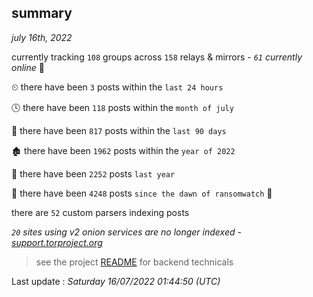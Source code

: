 
## summary
_july 16th, 2022_

currently tracking `108` groups across `158` relays & mirrors - _`61` currently online_ 📡

⏲ there have been `3` posts within the `last 24 hours`

🕓 there have been `118` posts within the `month of july`

📅 there have been `817` posts within the `last 90 days`

🏚 there have been `1962` posts within the `year of 2022`

🚀 there have been `2252` posts `last year`

🦕 there have been `4248` posts `since the dawn of ransomwatch` 🐣

there are `52` custom parsers indexing posts

_`20` sites using v2 onion services are no longer indexed - [support.torproject.org](https://support.torproject.org/onionservices/v2-deprecation/)_

> see the project [README](https://github.com/jmousqueton/ransomwatch#readme) for backend technicals



Last update : _Saturday 16/07/2022 01:44:50 (UTC)_

